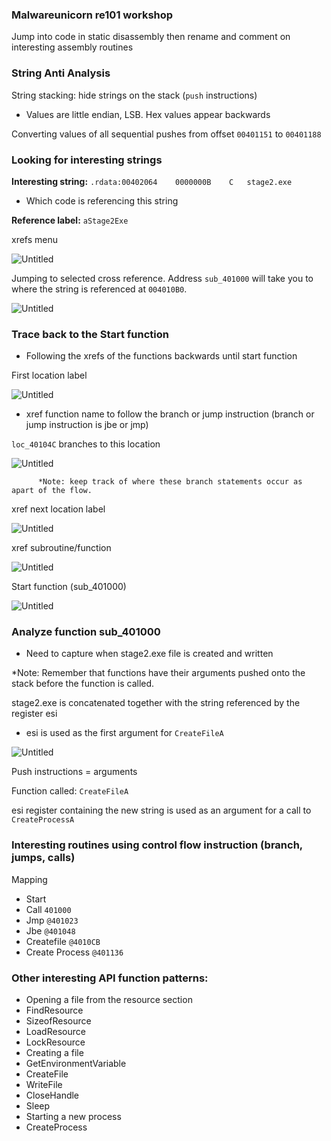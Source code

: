 ### Malwareunicorn re101 workshop 

Jump into code in static disassembly then rename and comment on interesting assembly routines

### String Anti Analysis

String stacking: hide strings on the stack (`push` instructions)

- Values are little endian, LSB. Hex values appear backwards

Converting values of all sequential pushes from offset `00401151` to `00401188`

### Looking for interesting strings

**Interesting string:** `.rdata:00402064	0000000B	C	stage2.exe`

- Which code is referencing this string

**Reference label:** `aStage2Exe`

xrefs menu

![Untitled](https://s3-us-west-2.amazonaws.com/secure.notion-static.com/f1264e4c-f718-4b36-beb6-bdbd5564b4a2/Untitled.png)

Jumping to selected cross reference. Address `sub_401000` will take you to where the string is referenced at `004010B0`.

![Untitled](https://s3-us-west-2.amazonaws.com/secure.notion-static.com/6a1aa2a2-1589-4c2a-a0b3-113253db47b2/Untitled.png)

### Trace back to the Start function

- Following the xrefs of the functions backwards until start function

First location label

![Untitled](https://s3-us-west-2.amazonaws.com/secure.notion-static.com/9d94d7f1-cd20-487a-897f-46280e4a6c3f/Untitled.png)

- xref function name to follow the branch or jump instruction (branch or jump instruction is jbe or jmp)

`loc_40104C` branches to this location

![Untitled](https://s3-us-west-2.amazonaws.com/secure.notion-static.com/6222ded0-62ac-4ec7-aaf2-ec67ca595bfa/Untitled.png)

          *Note: keep track of where these branch statements occur as apart of the flow.

xref next location label

![Untitled](https://s3-us-west-2.amazonaws.com/secure.notion-static.com/3f3c48e4-45c4-497d-97e7-46450fdcd2d9/Untitled.png)

xref subroutine/function

![Untitled](https://s3-us-west-2.amazonaws.com/secure.notion-static.com/91efb4f0-f928-4e2b-b9f4-ec269d5e7393/Untitled.png)

Start function (sub_401000)

![Untitled](https://s3-us-west-2.amazonaws.com/secure.notion-static.com/52500a30-1df2-457a-9e12-e4a75f81bde7/Untitled.png)

### Analyze function sub_401000

- Need to capture when stage2.exe file is created and written

*Note: Remember that functions have their arguments pushed onto the stack before the function is called.

stage2.exe is concatenated together with the string referenced by the register esi

- esi is used as the first argument for `CreateFileA`

![Untitled](https://s3-us-west-2.amazonaws.com/secure.notion-static.com/c366ede0-ffcf-4d08-b1d5-6f2902367389/Untitled.png)

Push instructions = arguments

Function called: `CreateFileA`

esi register containing the new string is used as an argument for a call to `CreateProcessA`

### Interesting routines using control flow instruction (branch, jumps, calls)

Mapping

- Start
- Call `401000`
- Jmp `@401023`
- Jbe `@401048`
- Createfile `@4010CB`
- Create Process `@401136`

### Other interesting API function patterns:

- Opening a file from the resource section
- FindResource
- SizeofResource
- LoadResource
- LockResource
- Creating a file
- GetEnvironmentVariable
- CreateFile
- WriteFile
- CloseHandle
- Sleep
- Starting a new process
- CreateProcess
